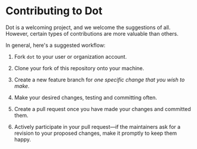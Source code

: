 # Contributing to Dot

Dot is a welcoming project, and we welcome the suggestions of all.
However, certain types of contributions are more valuable than others.

In general, here's a suggested workflow:

1. Fork `dot` to your user or organization account.

2. Clone your fork of this repository onto your machine.

3. Create a new feature branch for *one specific change that you wish
   to make*.

4. Make your desired changes, testing and committing often.

5. Create a pull request once you have made your changes and committed
   them.

6. Actively participate in your pull request&mdash;if the maintainers
   ask for a revision to your proposed changes, make it promptly to
   keep them happy.
